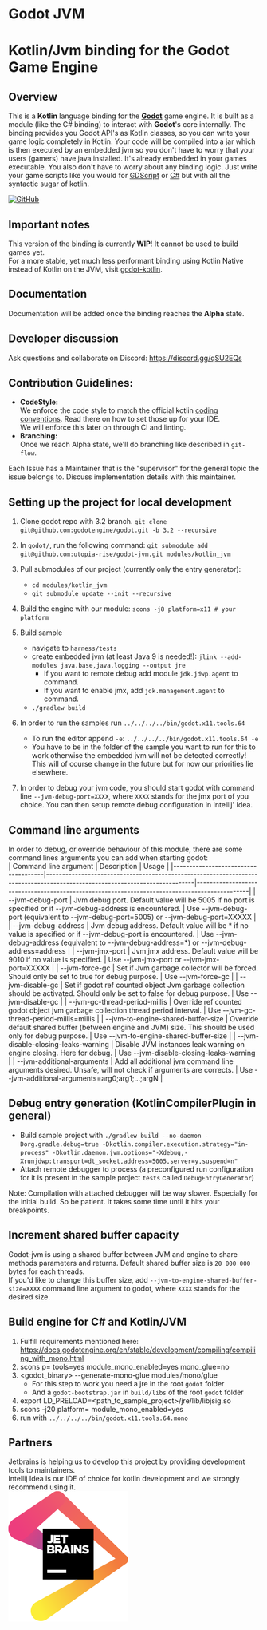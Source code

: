 # Godot JVM

# Kotlin/Jvm binding for the Godot Game Engine

## Overview

This is a **Kotlin** language binding for the [**Godot**](https://godotengine.org/) game engine. It is built as a module (like the C# binding) to interact with **Godot**'s core internally. The binding provides you Godot API's as Kotlin classes, so you can write your game logic completely in Kotlin. Your code will be compiled into a jar which is then executed by an embedded jvm so you don't have to worry that your users (gamers) have java installed. It's already embedded in your games executable.
You also don't have to worry about any binding logic. Just write your game scripts like you would for [GDScript](https://docs.godotengine.org/en/3.1/getting_started/scripting/gdscript/gdscript_basics.html) or [C#](https://docs.godotengine.org/en/3.1/getting_started/scripting/c_sharp/) but with all the syntactic sugar of kotlin.

[![GitHub](https://img.shields.io/github/license/utopia-rise/godot-jvm?style=flat-square)](LICENSE)

## Important notes

This version of the binding is currently **WIP**! It cannot be used to build games yet.  
For a more stable, yet much less performant binding using Kotlin Native instead of Kotlin on the JVM, visit [godot-kotlin](https://github.com/utopia-rise/godot-kotlin).  

## Documentation

Documentation will be added once the binding reaches the **Alpha** state.

## Developer discussion

Ask questions and collaborate on Discord:
https://discord.gg/qSU2EQs

## Contribution Guidelines:
- **CodeStyle:**  
We enforce the code style to match the official kotlin [coding conventions](https://kotlinlang.org/docs/reference/coding-conventions.html). Read there on how to set those up for your IDE.  
We will enforce this later on through CI and linting.  
- **Branching:**  
Once we reach Alpha state, we'll do branching like described in `git-flow`.

Each Issue has a Maintainer that is the "supervisor" for the general topic the issue belongs to. Discuss implementation details with this maintainer.

## Setting up the project for local development
1. Clone godot repo with 3.2 branch. `git clone git@github.com:godotengine/godot.git -b 3.2 --recursive`

2. In `godot/`, run the following command: `git submodule add git@github.com:utopia-rise/godot-jvm.git modules/kotlin_jvm`

3. Pull submodules of our project (currently only the entry generator): 
    - `cd modules/kotlin_jvm`
    - `git submodule update --init --recursive`

4. Build the engine with our module: `scons -j8 platform=x11 # your platform`

5. Build sample
    - navigate to `harness/tests`
    - create embedded jvm (at least Java 9 is needed!): `jlink --add-modules java.base,java.logging --output jre`
        - If you want to remote debug add module `jdk.jdwp.agent` to command.
        - If you want to enable jmx, add `jdk.management.agent` to command.
    - `./gradlew build`

6. In order to run the samples run `../../../../bin/godot.x11.tools.64`
    - To run the editor append `-e`: `../../../../bin/godot.x11.tools.64 -e`
    - You have to be in the folder of the sample you want to run for this to work otherwise the embedded jvm will not be detected correctly! This will of course change in the future but for now our priorities lie elsewhere.

7. In order to debug your jvm code, you should start godot with command line `--jvm-debug-port=XXXX`, where `XXXX`
stands for the jmx port of you choice. You can then setup remote debug configuration in Intellij' Idea.

## Command line arguments

In order to debug, or override behaviour of this module, there are some command lines arguments you can add when
starting godot:  
| Command line argument               | Description                                                                                                                | Usage                                                                                        |
|-------------------------------------|----------------------------------------------------------------------------------------------------------------------------|----------------------------------------------------------------------------------------------|
| --jvm-debug-port                    | Jvm debug port. Default value will be 5005 if no port is specified or if --jvm-debug-address is encountered.               | Use --jvm-debug-port (equivalent to --jvm-debug-port=5005) or --jvm-debug-port=XXXXX         |
| --jvm-debug-address                 | Jvm debug address. Default value will be * if no value is specified or if --jvm-debug-port is encountered.                 | Use --jvm-debug-address (equivalent to --jvm-debug-address=*) or --jvm-debug-address=address |
| --jvm-jmx-port                      | Jvm jmx address. Default value will be 9010 if no value is specified.                                                      | Use --jvm-jmx-port or --jvm-jmx-port=XXXXX                                                   |
| --jvm-force-gc                      | Set if Jvm garbage collector will be forced. Should only be set to true for debug purpose.                                 | Use --jvm-force-gc                                                                           |
| --jvm-disable-gc                    | Set if godot ref counted object Jvm garbage collection should be activated. Should only be set to false for debug purpose. | Use --jvm-disable-gc                                                                         |
| --jvm-gc-thread-period-millis       | Override ref counted godot object jvm garbage collection thread period interval.                                           | Use --jvm-gc-thread-period-millis=millis                                                     |
| --jvm-to-engine-shared-buffer-size  | Override default shared buffer (between engine and JVM) size. This should be used only for debug purpose.                  | Use --jvm-to-engine-shared-buffer-size                                                       |
| --jvm-disable-closing-leaks-warning | Disable JVM instances leak warning on engine closing. Here for debug.                                                      | Use --jvm-disable-closing-leaks-warning                                                      |
| --jvm-additional-arguments          | Add all additional jvm command line arguments desired. Unsafe, will not check if arguments are corrects.                   | Use --jvm-additional-arguments=arg0;arg1;...;argN                                            |


## Debug entry generation (KotlinCompilerPlugin in general)
- Build sample project with `./gradlew build --no-daemon -Dorg.gradle.debug=true -Dkotlin.compiler.execution.strategy="in-process" -Dkotlin.daemon.jvm.options="-Xdebug,-Xrunjdwp:transport=dt_socket,address=5005,server=y,suspend=n"`
- Attach remote debugger to process (a preconfigured run configuration for it is present in the sample project `tests` called `DebugEntryGenerator`)

Note: Compilation with attached debugger will be way slower. Especially for the initial build. So be patient. It takes some time until it hits your breakpoints.

## Increment shared buffer capacity

Godot-jvm is using a shared buffer between JVM and engine to share methods parameters and returns. Default shared buffer
size is `20 000 000` bytes for each threads.  
If you'd like to change this buffer size, add `--jvm-to-engine-shared-buffer-size=XXXX` command line argument to
godot, where `XXXX` stands for the desired size.


## Build engine for C# and Kotlin/JVM
1. Fulfill requirements mentioned here: https://docs.godotengine.org/en/stable/development/compiling/compiling_with_mono.html
2. scons p=<platform> tools=yes module_mono_enabled=yes mono_glue=no
3. <godot_binary> --generate-mono-glue modules/mono/glue
    - For this step to work you need a jre in the root `godot` folder
    - And a `godot-bootstrap.jar` in `build/libs` of the root `godot` folder
4. export LD_PRELOAD=<path_to_sample_project>/jre/lib/libjsig.so
5. scons -j20 platform=<platform> module_mono_enabled=yes
6. run with `../../../../bin/godot.x11.tools.64.mono`

## Partners
Jetbrains is helping us to develop this project by providing development tools to maintainers.  
Intellij Idea is our IDE of choice for kotlin development and we strongly recommend using it.  
[![jblogo](.README/jetbrains.svg)](https://www.jetbrains.com/)
